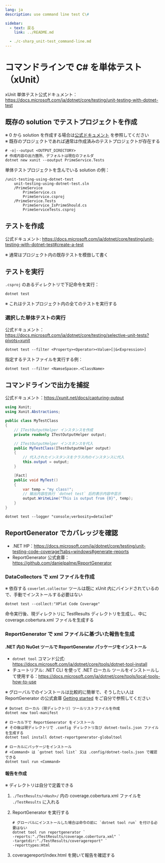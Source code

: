 ```yaml
---
lang: ja
description: use command line test C\#

sidebar: 
  - text: 戻る
    link: ../README.md

  - ./c-sharp_unit-test_command-line.md
---
```

# コマンドラインで C\# を単体テスト（xUnit）

xUnit 単体テスト公式ドキュメント：<https://docs.microsoft.com/ja/dotnet/core/testing/unit-testing-with-dotnet-test>

## 既存の solution でテストプロジェクトを作成

※ 0 から solution を作成する場合は[公式ドキュメント](https://docs.microsoft.com/ja/dotnet/core/testing/unit-testing-with-dotnet-test#create-the-solution)  を参照してください  
※ 既存のプロジェクトであれば通常は作成済みのテストプロジェクトが存在する

```shell
# -o|--output <OUTPUT_DIRECTORY>
# 作成内容の出力箇所、デフォルトは現在のフォルダ
dotnet new xunit --ooutput PrimeService.Tests
```

単体テストプロジェクトを含んでいる solution の例：

```shell
/unit-testing-using-dotnet-test
    unit-testing-using-dotnet-test.sln
    /PrimeService
        PrimeService.cs
        PrimeService.csproj
    /PrimeService.Tests
        PrimeService_IsPrimeShould.cs
        PrimeServiceTests.csproj
```

## テストを作成

公式ドキュメント: <https://docs.microsoft.com/ja/dotnet/core/testing/unit-testing-with-dotnet-test#create-a-test>

※ 通常はプロジェクト内の既存テストを模倣して書く

## テストを実行

`.csproj` のあるディレクトリで下記命令を実行：

```shell
dotnet test
```

※ これはテストプロジェクト内の全てのテストを実行する

### 選択した単体テストの実行

公式ドキュメント：<https://docs.microsoft.com/ja/dotnet/core/testing/selective-unit-tests?pivots=xunit>

```shell
dotnet test --filter <Property><Operator><Value>[|&<Expression>]
```

指定するテストファイルを実行する例：

```shell
dotnet test --filter <NamseSpace>.<ClassName>
```

## コマンドラインで出力を捕捉

公式ドキュメント：<https://xunit.net/docs/capturing-output>

```c#
using Xunit;
using Xunit.Abstractions;

public class MyTestClass
{
    // ITestOutputHelper インスタンスを作成
    private readonly ITestOutputHelper output;

    // ITestOutputHelper インスタンスを代入
    public MyTestClass(ITestOutputHelper output)
    {
        // 代入されたインスタンスをクラス内のインスタンスに代入 
        this.output = output;
    }

    [Fact]
    public void MyTest()
    {
        var temp = "my class!";
        // 输出内容在执行 `dotnet test` 后的表示内容中显示
        output.WriteLine("This is output from {0}", temp);
    }
}
```

```shell
dotnet test --logger "console;verbosity=detailed"
```

## ReportGenerator でカバレッジを確認

- .NET HP：<https://docs.microsoft.com/ja/dotnet/core/testing/unit-testing-code-coverage?tabs=windows#generate-reports>
- ReportGenerator 公式倉庫：<https://github.com/danielpalme/ReportGenerator>

### DataCollectors で xml ファイルを作成

※ 依存する `coverlet.collector` ツールは既に xUnit 内にバインドされているので、手動でインストールする必要はない

```shell
dotnet test --collect:"XPlat Code Coverage"
```

命令実行後、現ディレクトリに TestResults ディレクトリを生成し、中に coverage.cobertura.xml ファイルを生成する

### ReportGenerator で xml ファイルに基づいた報告を生成

#### .NET 内の NuGet ツールで ReportGenerator パッケージをインストール

- `dotnet tool` コマンド公式: <https://docs.microsoft.com/ja/dotnet/core/tools/dotnet-tool-install>
- チュートリアル: .NET CLI を使って .NET ローカル ツールをインストールして使用する：<https://docs.microsoft.com/ja/dotnet/core/tools/local-tools-how-to-use>

※ グローバルでのインストールは比較的に簡単で、そうしたい人は ReportGenerator の公式倉庫 [Getting started](https://github.com/danielpalme/ReportGenerator#install-the-package-matching-your-platform-and-needs) をご自分で参照してください

```shell
# Dotnet ローカル（現ディレクトリ）ツールリストファイルを作成
dotnet new tool-manifest

# ローカル下で ReportGenerator をインストール
# その後は現ディレクトリで .config ディレクトリ及び dotnet-tools.json ファイルを生成する
dotnet tool install dotnet-reportgenerator-globaltool

# ローカルにパッケージをインストール
# <Command> は `gotnet tool list` 又は .config/dotnet-tools.json で確認できる
dotnet tool run <Command>
```

#### 報告を作成

※ ディレクトリは自分で定義できる

1. `./TestResults/<Hash>/` 内の coverage.cobertura.xml ファイルを `./TestResults` に入れる

2. ReportGenerator を実行する

   ```shell
   # グローバルにインストールした場合は命令の前に `dotnet tool run` を付ける必要はない
   dotnet tool run reportgenerator `
   -reports:"./TestResults/coverage.cobertura.xml" `
   -targetdir:"./TestResults/coveragereport" `
   -reporttypes:Html
   ```

3. coveragereport/index.html を開いて報告を確認する
